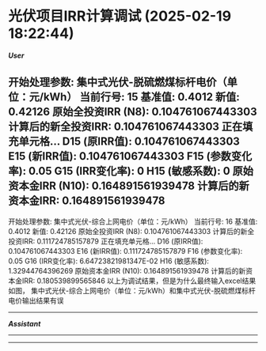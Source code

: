 <!-- Generated by SpecStory -->

# 光伏项目IRR计算调试 (2025-02-19 18:22:44)

_**User**_

开始处理参数: 集中式光伏-脱硫燃煤标杆电价（单位：元/kWh）
当前行号: 15
基准值: 0.4012
新值: 0.42126
原始全投资IRR (N8): 0.104761067443303
计算后的新全投资IRR: 0.104761067443303
正在填充单元格...
D15 (原IRR值): 0.104761067443303
E15 (新IRR值): 0.104761067443303
F15 (参数变化率): 0.05
G15 (IRR变化率): 0
H15 (敏感系数): 0
原始资本金IRR (N10): 0.164891561939478
计算后的新资本金IRR: 0.164891561939478
----------------------------------------
开始处理参数: 集中式光伏-综合上网电价（单位：元/kWh）
当前行号: 16
基准值: 0.4012
新值: 0.42126
原始全投资IRR (N8): 0.104761067443303
计算后的新全投资IRR: 0.111724785157879
正在填充单元格...
D16 (原IRR值): 0.104761067443303
E16 (新IRR值): 0.111724785157879
F16 (参数变化率): 0.05
G16 (IRR变化率): 6.64723821981347E-02
H16 (敏感系数): 1.32944764396269
原始资本金IRR (N10): 0.164891561939478
计算后的新资本金IRR: 0.180539899565846
以上为调试结果，但是为什么最终输入excel结果如图， 集中式光伏-综合上网电价（单位：元/kWh）和集中式光伏-脱硫燃煤标杆电价输出结果有误


---

_**Assistant**_



---



---

